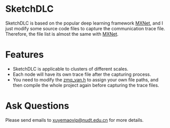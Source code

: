 # SketchDLC
SketchDLC is based on the popular deep learning framework [MXNet](https://github.com/apache/incubator-mxnet), and I just modify some source code files to capture the communication trace file. Therefore, the file list is almost the same with [MXNet](https://github.com/apache/incubator-mxnet).

# Features
* SketchDLC is applicable to clusters of different scales.
* Each node will have its own trace file after the capturing process.
* You need to modify the [zmq_van.h](https://github.com/CynthiaProtector/SketchDLC/blob/master/ps-lite/src/zmq_van.h) to assign your own file paths, and then compile the whole project again before capturing the trace files.

# Ask Questions
Please send emails to xuyemaovip@nudt.edu.cn for more details.

